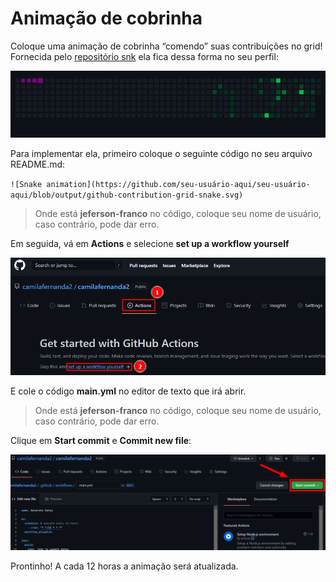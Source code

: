 # Animação de cobrinha

Coloque uma animação de cobrinha “comendo” suas contribuições no grid! 
Fornecida pelo [repositório snk](https://github.com/Platane/snk) ela fica dessa forma no seu perfil:

![snake gif](/imagem15.gif "Snake")

Para implementar ela, primeiro coloque o seguinte código no seu arquivo README.md:

``![Snake animation](https://github.com/seu-usuário-aqui/seu-usuário-aqui/blob/output/github-contribution-grid-snake.svg)``

> Onde está **jeferson-franco** no código, coloque seu nome de usuário, caso contrário, pode dar erro.

Em seguida, vá em **Actions** e selecione **set up a workflow yourself**

![actions button](/imagem16.png "actions")

E cole o código **main.yml** no editor de texto que irá abrir.

> Onde está **jeferson-franco** no código, coloque seu nome de usuário, caso contrário, pode dar erro.

Clique em **Start commit** e **Commit new file**:

![start commit](/imagem17.png "commit")

Prontinho! A cada 12 horas a animação será atualizada.
